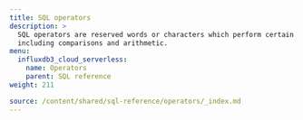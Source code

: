 ```yaml
---
title: SQL operators
description: > 
  SQL operators are reserved words or characters which perform certain operations,
  including comparisons and arithmetic.
menu:
  influxdb3_cloud_serverless:
    name: Operators
    parent: SQL reference
weight: 211

source: /content/shared/sql-reference/operators/_index.md
---
```


<!-- 
The content of this page is at /content/shared/sql-reference/operators/_index.md
-->
